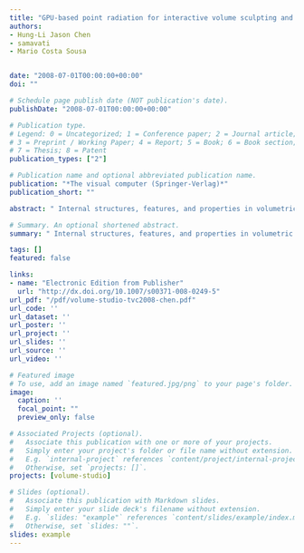 ```yaml
---
title: "GPU-based point radiation for interactive volume sculpting and segmentation"
authors:
- Hung-Li Jason Chen
- samavati
- Mario Costa Sousa


date: "2008-07-01T00:00:00+00:00"
doi: ""

# Schedule page publish date (NOT publication's date).
publishDate: "2008-07-01T00:00:00+00:00"

# Publication type.
# Legend: 0 = Uncategorized; 1 = Conference paper; 2 = Journal article;
# 3 = Preprint / Working Paper; 4 = Report; 5 = Book; 6 = Book section;
# 7 = Thesis; 8 = Patent
publication_types: ["2"]

# Publication name and optional abbreviated publication name.
publication: "*The visual computer (Springer-Verlag)*"
publication_short: ""

abstract: " Internal structures, features, and properties in volumetric datasets are mostly obscured and hidden. In order to reveal and explore them, appropriate tools are required to remove and carve the occluding materials and isolate and extract different regions of interest. We introduce a framework of interactive tools for real-time volume sculpting and segmentation. We utilize a GPU-based point radiation technique as a fundamental building block to create a collection of high-quality volume manipulation tools for direct drilling, lasering, peeling, and cutting/pasting. In addition, we enable interactive parallel region growing segmentation that allows multiple seed planting by direct sketching on different volumetric regions with segmentation results dynamically modified during the process. We use the same point radiation technique to create high-quality real-time feedback of the segmented regions during the seed …"

# Summary. An optional shortened abstract.
summary: " Internal structures, features, and properties in volumetric datasets are mostly obscured and hidden. In order to reveal and explore them, appropriate tools are required to remove and carve the occluding materials and isolate and extract different regions of interest. We introduce a framework of interactive tools for real-time volume sculpting and segmentation. We utilize a GPU-based point radiation technique as a fundamental building block to create a collection of high-quality volume manipulat..."

tags: []
featured: false

links:
- name: "Electronic Edition from Publisher"
  url: "http://dx.doi.org/10.1007/s00371-008-0249-5"
url_pdf: "/pdf/volume-studio-tvc2008-chen.pdf"
url_code: ''
url_dataset: ''
url_poster: ''
url_project: ''
url_slides: ''
url_source: ''
url_video: ''

# Featured image
# To use, add an image named `featured.jpg/png` to your page's folder. 
image:
  caption: ''
  focal_point: ""
  preview_only: false

# Associated Projects (optional).
#   Associate this publication with one or more of your projects.
#   Simply enter your project's folder or file name without extension.
#   E.g. `internal-project` references `content/project/internal-project/index.md`.
#   Otherwise, set `projects: []`.
projects: [volume-studio]

# Slides (optional).
#   Associate this publication with Markdown slides.
#   Simply enter your slide deck's filename without extension.
#   E.g. `slides: "example"` references `content/slides/example/index.md`.
#   Otherwise, set `slides: ""`.
slides: example
---
```

